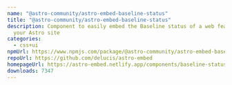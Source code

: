 ```yaml
---
name: "@astro-community/astro-embed-baseline-status"
title: "@astro-community/astro-embed-baseline-status"
description: Component to easily embed the Baseline status of a web feature on
  your Astro site
categories:
  - css+ui
npmUrl: https://www.npmjs.com/package/@astro-community/astro-embed-baseline-status
repoUrl: https://github.com/delucis/astro-embed
homepageUrl: https://astro-embed.netlify.app/components/baseline-status/
downloads: 7347
---
```

